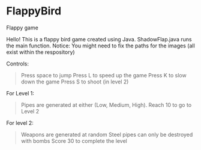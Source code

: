 # FlappyBird
Flappy game

Hello! This is a flappy bird game created using Java. ShadowFlap.java runs the main function. Notice: You might need to fix the paths for the images (all exist within the respository)

Controls:
> Press space to jump
> Press L to speed up the game
> Press K to slow down the game
> Press S to shoot (in level 2)


For Level 1:
> Pipes are generated at either (Low, Medium, High). Reach 10 to go to Level 2

For level 2:
> Weapons are generated at random
> Steel pipes can only be destroyed with bombs
> Score 30 to complete the level
